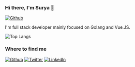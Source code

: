 ### Hi there, I'm Surya 👋  
[![Github](https://img.shields.io/github/followers/dewanggasurya?label=Follow&style=social)](https://github.com/dewanggasurya)

I'm full stack developer mainly focused on Golang and Vue.JS.  

![Top Langs](https://github-readme-stats.vercel.app/api/top-langs/?username=dewanggasurya&hide=html&layout=compact&theme=dark)  
 
### Where to find me
<p>
    <a href="https://github.com/dewanggasurya" target="_blank"
        ><img
            alt="Github"
            src="https://img.shields.io/badge/GitHub-%2312100E.svg?&style=for-the-badge&logo=Github&logoColor=white"
    /></a>
    <a href="https://twitter.com/dewanggasurya" target="_blank"
        ><img
            alt="Twitter"
            src="https://img.shields.io/badge/twitter-%231DA1F2.svg?&style=for-the-badge&logo=twitter&logoColor=white"
    /></a>
    <a href="https://www.linkedin.com/in/dewanggasurya" target="_blank"
        ><img
            alt="LinkedIn"
            src="https://img.shields.io/badge/linkedin-%230077B5.svg?&style=for-the-badge&logo=linkedin&logoColor=white"
    /></a>    
</p>


<!--
**dewanggasurya/dewanggasurya** is a ✨ _special_ ✨ repository because its `README.md` (this file) appears on your GitHub profile.

Here are some ideas to get you started:

- 🔭 I’m currently working on ...
- 🌱 I’m currently learning ...
- 👯 I’m looking to collaborate on ...
- 🤔 I’m looking for help with ...
- 💬 Ask me about ...
- 📫 How to reach me: ...
- 😄 Pronouns: ...
- ⚡ Fun fact: ...
-->
